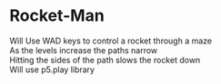 # Rocket-Man
Will Use WAD keys to control a rocket through a maze  
As the levels increase the paths narrow  
Hitting the sides of the path slows the rocket down  
Will use p5.play library
